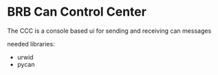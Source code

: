 BRB Can Control Center
======================
The CCC is a console based ui for sending and receiving can messages

needed libraries:
- urwid
- pycan
